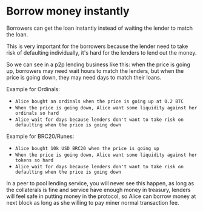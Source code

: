 # Borrow money instantly

Borrowers can get the loan instantly instead of waiting the lender to match the loan.

This is very important for the borrowers because the lender need to take risk of defaulting individually, it's hard for the lenders to lend out the money.

So we can see in a p2p lending business like this: when the price is going up, borrowers may need wait hours to match the lenders, but when the price is going down, they may need days to match their loans.

Example for Ordinals:

* `Alice bought an ordinals when the price is going up at 0.2 BTC`&#x20;
* `When the price is going down, Alice want some liquidity against her ordinals so hard`
* `Alice wait for days because lenders don't want to take risk on defaulting when the price is going down`

Example for BRC20/Runes:

* `Alice bought 10k USD BRC20 when the price is going up`&#x20;
* `When the price is going down, Alice want some liquidity against her tokens so hard`
* `Alice wait for days because lenders don't want to take risk on defaulting when the price is going down`

In a peer to pool lending service, you will never see this happen, as long as the collaterals is fine and service have enough money in treasury, lenders will feel safe in putting money in the protocol, so Alice can borrow money at next block as long as she willing to pay miner normal transaction fee.
